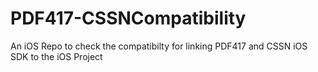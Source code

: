 PDF417-CSSNCompatibility
========================

An iOS Repo to check the compatibilty for linking PDF417 and CSSN iOS SDK to the iOS Project
